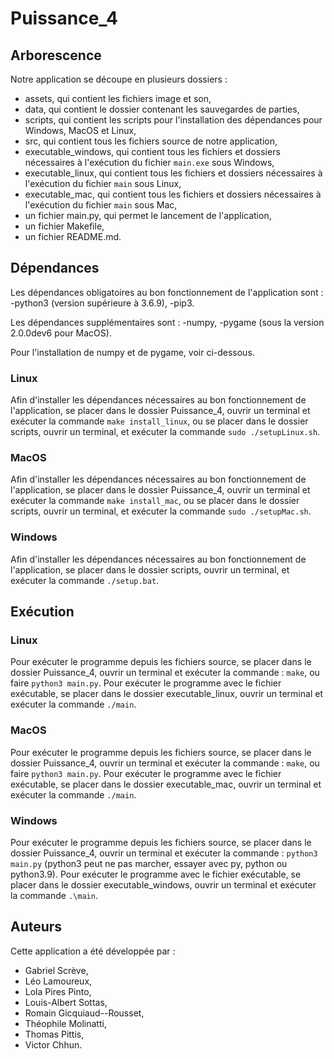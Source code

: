 # Puissance_4

## Arborescence
Notre application se découpe en plusieurs dossiers :
- assets, qui contient les fichiers image et son,
- data, qui contient le dossier contenant les sauvegardes de parties,
- scripts, qui contient les scripts pour l'installation des dépendances pour Windows, MacOS et Linux,
- src, qui contient tous les fichiers source de notre application,
- executable_windows, qui contient tous les fichiers et dossiers nécessaires à l'exécution du fichier `main.exe` sous Windows,
- executable_linux, qui contient tous les fichiers et dossiers nécessaires à l'exécution du fichier `main` sous Linux,
- executable_mac, qui contient tous les fichiers et dossiers nécessaires à l'exécution du fichier `main` sous Mac,
- un fichier main.py, qui permet le lancement de l'application,
- un fichier Makefile,
- un fichier README.md.

## Dépendances
Les dépendances obligatoires au bon fonctionnement de l'application sont : 
-python3 (version supérieure à 3.6.9),
-pip3.

Les dépendances supplémentaires sont :
-numpy,
-pygame (sous la version 2.0.0dev6 pour MacOS).

Pour l'installation de numpy et de pygame, voir ci-dessous.

### Linux
Afin d'installer les dépendances nécessaires au bon fonctionnement de l'application, se placer dans le dossier Puissance_4,
ouvrir un terminal et exécuter la commande ```make install_linux```, ou se placer dans le dossier scripts, ouvrir un terminal,
et exécuter la commande ```sudo ./setupLinux.sh```.

### MacOS
Afin d'installer les dépendances nécessaires au bon fonctionnement de l'application, se placer dans le dossier Puissance_4,
ouvrir un terminal et exécuter la commande ```make install_mac```, ou se placer dans le dossier scripts, ouvrir un terminal,
et exécuter la commande ```sudo ./setupMac.sh```.

### Windows

Afin d'installer les dépendances nécessaires au bon fonctionnement de l'application, se placer dans le dossier scripts,
ouvrir un terminal, et exécuter la commande ```./setup.bat```.


## Exécution
### Linux
Pour exécuter le programme depuis les fichiers source, se placer dans le dossier Puissance_4, ouvrir un terminal
et exécuter la commande : ```make```, ou faire ```python3 main.py```.
Pour exécuter le programme avec le fichier exécutable, se placer dans le dossier executable_linux, ouvrir un terminal
et exécuter la commande ```./main```.

### MacOS
Pour exécuter le programme depuis les fichiers source, se placer dans le dossier Puissance_4, ouvrir un terminal
et exécuter la commande : ```make```, ou faire ```python3 main.py```.
Pour exécuter le programme avec le fichier exécutable, se placer dans le dossier executable_mac, ouvrir un terminal
et exécuter la commande ```./main```.

### Windows
Pour exécuter le programme depuis les fichiers source, se placer dans le dossier Puissance_4, ouvrir un terminal
et exécuter la commande : ```python3 main.py``` (python3 peut ne pas marcher, essayer avec py, python ou python3.9).
Pour exécuter le programme avec le fichier exécutable, se placer dans le dossier executable_windows, ouvrir un terminal
et exécuter la commande ```.\main```.

## Auteurs
Cette application a été développée par :
- Gabriel Scrève,
- Léo Lamoureux,
- Lola Pires Pinto,
- Louis-Albert Sottas,
- Romain Gicquiaud--Rousset,
- Théophile Molinatti,
- Thomas Pittis,
- Victor Chhun.
